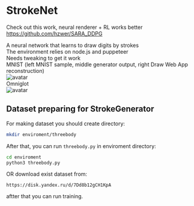 # StrokeNet  
Check out this work, neural renderer + RL works better
https://github.com/hzwer/SARA_DDPG

A neural network that learns to draw digits by strokes  
The environment relies on node.js and puppeteer  
Needs tweaking to get it work  
MNIST (left MNIST sample, middle generator output, right Draw Web App reconstruction)  
![avatar](https://github.com/vexilligera/strokenet/blob/master/figures/mnist_result.png?raw=true)  
Omniglot  
![avatar](https://github.com/vexilligera/strokenet/blob/master/figures/omniglot_result.png?raw=true)  


## Dataset preparing for StrokeGenerator

For making dataset you should create directory:

```bash
mkdir enviroment/threebody
``` 

After that, you can run `threebody.py` in enviroment directory: 

```bash
cd enviroment
python3 threebody.py
```
OR download exist dataset from:  

```
https://disk.yandex.ru/d/7Dd8b12gCH1KpA
```

aftter that you can run training.
